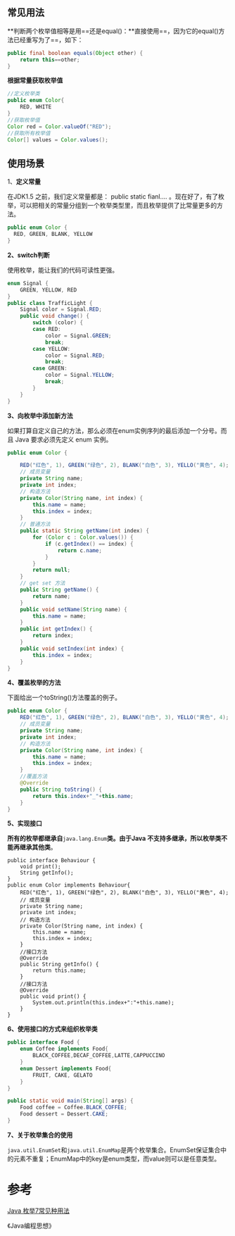 ## 常见用法

**判断两个枚举值相等是用==还是equal\(\)：**直接使用==，因为它的equal\(\)方法已经重写为了==，如下：

```java
public final boolean equals(Object other) {
    return this==other;
}
```

**根据常量获取枚举值**

```java
//定义枚举类
public enum Color{
    RED, WHITE
}
//获取枚举值
Color red = Color.valueOf("RED");
//获取所有枚举值
Color[] values = Color.values();
```

## 使用场景

1、**定义常量**

在JDK1.5 之前，我们定义常量都是： public static fianl…. 。现在好了，有了枚举，可以把相关的常量分组到一个枚举类型里，而且枚举提供了比常量更多的方法。

```java
public enum Color {  
  RED, GREEN, BLANK, YELLOW  
}
```

**2、switch判断**

使用枚举，能让我们的代码可读性更强。

```java
enum Signal {  
    GREEN, YELLOW, RED  
}  
public class TrafficLight {  
    Signal color = Signal.RED;  
    public void change() {  
        switch (color) {  
        case RED:  
            color = Signal.GREEN;  
            break;  
        case YELLOW:  
            color = Signal.RED;  
            break;  
        case GREEN:  
            color = Signal.YELLOW;  
            break;  
        }  
    }  
}
```

**3、向枚举中添加新方法**

如果打算自定义自己的方法，那么必须在enum实例序列的最后添加一个分号。而且 Java 要求必须先定义 enum 实例。

```java
public enum Color {  

    RED("红色", 1), GREEN("绿色", 2), BLANK("白色", 3), YELLO("黄色", 4);  
    // 成员变量  
    private String name;  
    private int index;  
    // 构造方法  
    private Color(String name, int index) {  
        this.name = name;  
        this.index = index;  
    }  
    // 普通方法  
    public static String getName(int index) {  
        for (Color c : Color.values()) {  
            if (c.getIndex() == index) {  
                return c.name;  
            }  
        }  
        return null;  
    }  
    // get set 方法  
    public String getName() {  
        return name;  
    }  
    public void setName(String name) {  
        this.name = name;  
    }  
    public int getIndex() {  
        return index;  
    }  
    public void setIndex(int index) {  
        this.index = index;  
    }  
}
```

**4、覆盖枚举的方法**

下面给出一个toString\(\)方法覆盖的例子。

```java
public enum Color {  
    RED("红色", 1), GREEN("绿色", 2), BLANK("白色", 3), YELLO("黄色", 4);  
    // 成员变量  
    private String name;  
    private int index;  
    // 构造方法  
    private Color(String name, int index) {  
        this.name = name;  
        this.index = index;  
    }  
    //覆盖方法  
    @Override  
    public String toString() {  
        return this.index+"_"+this.name;  
    }  
}
```

**5、实现接口**

**所有的枚举都继承自**`java.lang.Enum`**类。由于Java 不支持多继承，所以枚举类不能再继承其他类**。

```
public interface Behaviour {  
    void print();  
    String getInfo();  
}  
public enum Color implements Behaviour{  
    RED("红色", 1), GREEN("绿色", 2), BLANK("白色", 3), YELLO("黄色", 4);  
    // 成员变量  
    private String name;  
    private int index;  
    // 构造方法  
    private Color(String name, int index) {  
        this.name = name;  
        this.index = index;  
    }  
    //接口方法  
    @Override  
    public String getInfo() {  
        return this.name;  
    }  
    //接口方法  
    @Override  
    public void print() {  
        System.out.println(this.index+":"+this.name);  
    }  
}
```

**6、使用接口的方式来组织枚举类**

```java
public interface Food { 
    enum Coffee implements Food{  
        BLACK_COFFEE,DECAF_COFFEE,LATTE,CAPPUCCINO  
    }  
    enum Dessert implements Food{  
        FRUIT, CAKE, GELATO  
    }  
}  

public static void main(String[] args) {
    Food coffee = Coffee.BLACK_COFFEE;
    Food dessert = Dessert.CAKE;
}
```

**7、关于枚举集合的使用**

`java.util.EnumSet`和`java.util.EnumMap`是两个枚举集合。EnumSet保证集合中的元素不重复；EnumMap中的key是enum类型，而value则可以是任意类型。

# 参考

[Java 枚举7常见种用法](http://blog.lichengwu.cn/java/2011/09/26/the-usage-of-enum-in-java/)

《Java编程思想》


